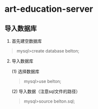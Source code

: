 # art-education-server

## 导入数据库
1. 首先建空数据库
> mysql>create database belton;

2. 导入数据库

    (1) 选择数据库
    > mysql>use belton;

    (2) 导入数据（注意sql文件的路径）
    > mysql>source belton.sql;
